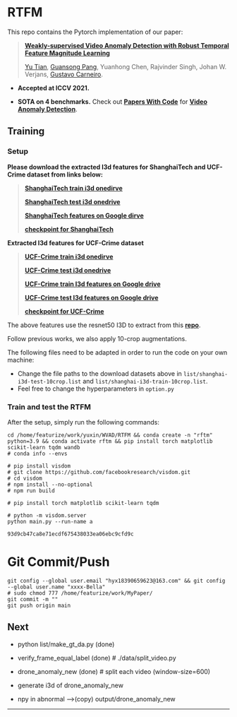 # RTFM
This repo contains the Pytorch implementation of our paper:
> [**Weakly-supervised Video Anomaly Detection with Robust Temporal Feature Magnitude Learning**](https://arxiv.org/pdf/2101.10030.pdf)
>
> [Yu Tian](https://yutianyt.com/), [Guansong Pang](https://sites.google.com/site/gspangsite/home?authuser=0), Yuanhong Chen, Rajvinder Singh, Johan W. Verjans, [Gustavo Carneiro](https://cs.adelaide.edu.au/~carneiro/).

- **Accepted at ICCV 2021.**  

- **SOTA on 4 benchmarks.** Check out [**Papers With Code**](https://paperswithcode.com/paper/weakly-supervised-video-anomaly-detection) for [**Video Anomaly Detection**](https://paperswithcode.com/task/anomaly-detection-in-surveillance-videos). 


## Training

### Setup

**Please download the extracted I3d features for ShanghaiTech and UCF-Crime dataset from links below:**

> [**ShanghaiTech train i3d onedirve**](https://uao365-my.sharepoint.com/:f:/g/personal/a1697106_adelaide_edu_au/EiLi_oBQnAFCq3UG184p_akBLDBVdCqRNCzSDhbqpjFQXw?e=hBAexc)
> 
> [**ShanghaiTech test i3d onedrive**](https://uao365-my.sharepoint.com/:f:/g/personal/a1697106_adelaide_edu_au/EvUUrWqpWqVHrXBzxbzAdD8BlgH1SICKQbmdVu7K5nR9xA?e=oWTk8G)
> 
> [**ShanghaiTech features on Google dirve**](https://drive.google.com/file/d/1-w9xsx2FbwFf96A1y1GFcZ3odzdEBves/view?usp=sharing)
> 
> [**checkpoint for ShanghaiTech**](https://drive.google.com/file/d/1epISwbTZ_LXKfJzfYVIVwnxQ6q49lj5B/view?usp=sharing)

**Extracted I3d features for UCF-Crime dataset**

> [**UCF-Crime train i3d onedirve**](https://uao365-my.sharepoint.com/:f:/g/personal/a1697106_adelaide_edu_au/ErCr6bjDzzZPstgposv1ttYBjv_ZBsAbNTbwyl3yX8QCHA?e=BzNuJ2)
> 
> [**UCF-Crime test i3d onedrive**](https://uao365-my.sharepoint.com/:f:/g/personal/a1697106_adelaide_edu_au/EsmBEpklrShEjTFOWTd5FooBkJR3DPxp3cIZN-R8b2hhLA?e=hlcZFO)
> 
> [**UCF-Crime train I3d features on Google drive**](https://drive.google.com/file/d/16LumirTnWOOu8_Uh7fcC7RWpSBFobDUA/view?usp=sharing)
> 
> [**UCF-Crime test I3d features on Google drive**](https://drive.google.com/drive/folders/1QCBTDUMBXYU9PonPh1TWnRtpTKOX-fxr?usp=sharing)
> 
> [**checkpoint for UCF-Crime**](https://uao365-my.sharepoint.com/:u:/g/personal/a1697106_adelaide_edu_au/Ed0gS0RZ5hFMqVa8LxcO3sYBqFEmzMU5IsvvLWxioTatKw?e=qHEl5Z)

The above features use the resnet50 I3D to extract from this [**repo**](https://github.com/Tushar-N/pytorch-resnet3d).

Follow previous works, we also apply 10-crop augmentations. 

The following files need to be adapted in order to run the code on your own machine:
- Change the file paths to the download datasets above in `list/shanghai-i3d-test-10crop.list` and `list/shanghai-i3d-train-10crop.list`.
- Feel free to change the hyperparameters in `option.py`
### Train and test the RTFM
After the setup, simply run the following commands: 

```shell
cd /home/featurize/work/yuxin/WVAD/RTFM && conda create -n "rftm" python=3.9 && conda activate rftm && pip install torch matplotlib scikit-learn tqdm wandb
# conda info --envs

# pip install visdom
# git clone https://github.com/facebookresearch/visdom.git
# cd visdom
# npm install --no-optional
# npm run build

# pip install torch matplotlib scikit-learn tqdm 

# python -m visdom.server
python main.py --run-name a

93d9cb47ca8e71ecdf675438033ea06ebc9cfd9c
```
# Git Commit/Push
    git config --global user.email "hyx18390659623@163.com" && git config --global user.name "xxxx-Bella"
    # sudo chmod 777 /home/featurize/work/MyPaper/
    git commit -m ""
    git push origin main

## Next
* python list/make_gt_da.py (done)

* verify_frame_equal_label (done)  # ./data/split_video.py

* drone_anomaly_new (done)  # split each video (window-size=600)

* generate i3d of drone_anomaly_new

* npy in abnormal -->(copy) output/drone_anomaly_new

---
